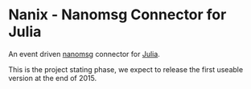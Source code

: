 
# Nanix - Nanomsg Connector for Julia

An event driven [nanomsg](http://nanomsg.org/) connector for [Julia](http://julialang.org).

This is the project stating phase, we expect to release the first useable version at the end of 2015.
